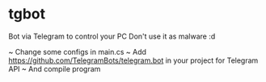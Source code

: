 # tgbot
Bot via Telegram to control your PC
Don't use it as malware :d

~ Change some configs in main.cs
~ Add https://github.com/TelegramBots/telegram.bot in your project for Telegram API
~ And compile program
